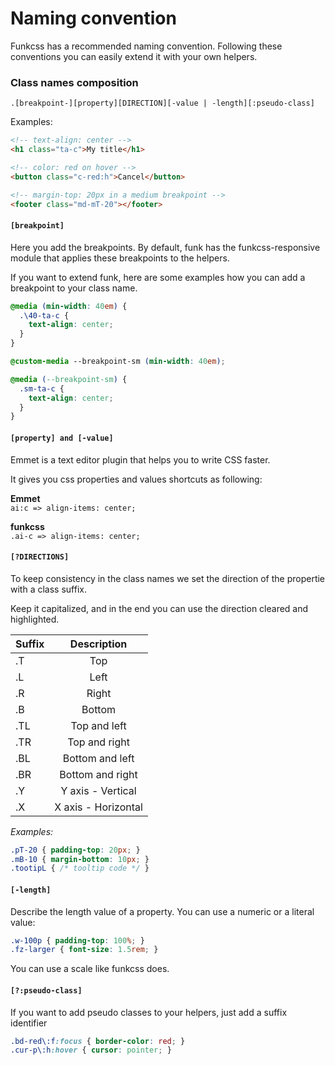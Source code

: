 # Naming convention
Funkcss has a recommended naming convention. Following these conventions you can easily extend it with your own helpers.

### Class names composition

`.[breakpoint-][property][DIRECTION][-value | -length][:pseudo-class]`

Examples:
```html
<!-- text-align: center -->
<h1 class="ta-c">My title</h1>

<!-- color: red on hover -->
<button class="c-red:h">Cancel</button>

<!-- margin-top: 20px in a medium breakpoint -->
<footer class="md-mT-20"></footer>
```
#### `[breakpoint]`
Here you add the breakpoints. By default, funk has the funkcss-responsive module that applies these breakpoints to the helpers.

If you want to extend funk, here are some examples how you can add a breakpoint to your class name.

```css
@media (min-width: 40em) {
  .\40-ta-c {
    text-align: center;
  }
}

@custom-media --breakpoint-sm (min-width: 40em);

@media (--breakpoint-sm) {
  .sm-ta-c {
    text-align: center;
  }
}
```

#### `[property] and [-value]`

Emmet is a text editor plugin that helps you to write CSS faster.

It gives you css properties and values shortcuts as following:

**Emmet**  
`ai:c => align-items: center;`

**funkcss**  
`.ai-c => align-items: center;`

#### `[?DIRECTIONS]`

To keep consistency in the class names we set the direction of the propertie with a class suffix.

Keep it capitalized, and in the end you can use the direction cleared and highlighted.

| Suffix        | Description   |
| ------------- |:-------------:|
| .T |	Top |
| .L |	Left |
| .R |	Right |
| .B |	Bottom |
| .TL |	Top and left |
| .TR |	Top and right |
| .BL |	Bottom and left |
| .BR |	Bottom and right |
| .Y |	Y axis - Vertical |
| .X |	X axis - Horizontal |

_Examples:_
```css
.pT-20 { padding-top: 20px; }
.mB-10 { margin-bottom: 10px; }
.tootipL { /* tooltip code */ }
```

#### `[-length]`

Describe the length value of a property. You can use a numeric or a literal value:

```css
.w-100p { padding-top: 100%; }
.fz-larger { font-size: 1.5rem; }
```

You can use a scale like funkcss does.

#### `[?:pseudo-class]`

If you want to add pseudo classes to your helpers, just add a suffix identifier

```css
.bd-red\:f:focus { border-color: red; }
.cur-p\:h:hover { cursor: pointer; }
```
